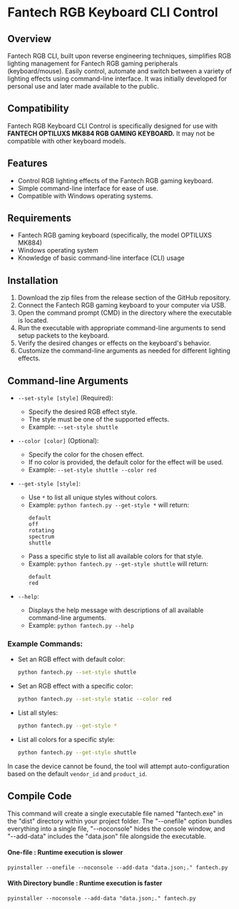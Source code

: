 # Fantech RGB Keyboard CLI Control

## Overview
Fantech RGB CLI, built upon reverse engineering techniques, simplifies RGB lighting management for Fantech RGB gaming peripherals (keyboard/mouse). Easily control, automate and switch between a variety of lighting effects using command-line interface. It was initially developed for personal use and later made available to the public.

## Compatibility
Fantech RGB Keyboard CLI Control is specifically designed for use with **FANTECH OPTILUXS MK884 RGB GAMING KEYBOARD.** It may not be compatible with other keyboard models.

## Features
- Control RGB lighting effects of the Fantech RGB gaming keyboard.
- Simple command-line interface for ease of use.
- Compatible with Windows operating systems.

## Requirements
- Fantech RGB gaming keyboard (specifically, the model OPTILUXS MK884)
- Windows operating system
- Knowledge of basic command-line interface (CLI) usage

## Installation
1. Download the zip files from the release section of the GitHub repository.
2. Connect the Fantech RGB gaming keyboard to your computer via USB.
3. Open the command prompt (CMD) in the directory where the executable is located.
4. Run the executable with appropriate command-line arguments to send setup packets to the keyboard.
5. Verify the desired changes or effects on the keyboard's behavior.
6. Customize the command-line arguments as needed for different lighting effects.

## Command-line Arguments

- `--set-style [style]` (Required):
  - Specify the desired RGB effect style.
  - The style must be one of the supported effects.
  - Example: `--set-style shuttle`
  
- `--color [color]` (Optional):
  - Specify the color for the chosen effect.
  - If no color is provided, the default color for the effect will be used.
  - Example: `--set-style shuttle --color red`

- `--get-style [style]`:
  - Use `*` to list all unique styles without colors.
  - Example: `python fantech.py --get-style *` will return:
    ```
    default
    off
    rotating
    spectrum
    shuttle
    ```
  - Pass a specific style to list all available colors for that style.
  - Example: `python fantech.py --get-style shuttle` will return:
    ```
    default
    red
    ```

- `--help`:
  - Displays the help message with descriptions of all available command-line arguments.
  - Example: `python fantech.py --help`

### Example Commands:

- Set an RGB effect with default color:
  ```bash
  python fantech.py --set-style shuttle
  ```
- Set an RGB effect with a specific color:
  ```bash
  python fantech.py --set-style static --color red
  ```
- List all styles:
  ```bash
  python fantech.py --get-style *
  ```
- List all colors for a specific style:
  ```bash
  python fantech.py --get-style shuttle
  ```
In case the device cannot be found, the tool will attempt auto-configuration based on the default `vendor_id` and `product_id`.

## Compile Code

   This command will create a single executable file named "fantech.exe" in the "dist" directory within your project folder. The "--onefile" option bundles everything into a single file, "--noconsole" hides the console window, and "--add-data" includes the "data.json" file alongside the executable.

#### One-file : Runtime execution is slower
```
pyinstaller --onefile --noconsole --add-data "data.json;." fantech.py
```

#### With Directory bundle : Runtime execution is faster
```
pyinstaller --noconsole --add-data "data.json;." fantech.py
```